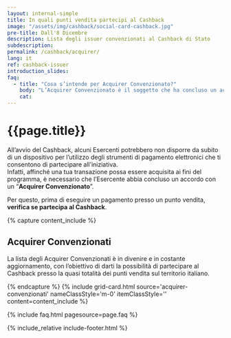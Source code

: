 ```yaml
---
layout: internal-simple
title: In quali punti vendita partecipi al Cashback
image: "/assets/img/cashback/social-card-cashback.jpg"
pre-title: Dall'8 Dicembre
description: Lista degli issuer convenzionati al Cashback di Stato
subdescription:
permalink: /cashback/acquirer/
lang: it
ref: cashback-issuer
introduction_slides:
faq:
  - title: "Cosa s’intende per Acquirer Convenzionato?"
    body: "L’Acquirer Convenzionato è il soggetto che ha concluso un accordo con l’Esercente per l’utilizzo di strumenti di pagamento elettronici attraverso dispositivi di accettazioni fisici e che ha sottoscritto una convenzione con la società PagoPA S.p.A. - la società incaricata dal Ministero dell’Economia e delle Finanze per lo sviluppo e la gestione della piattaforma tecnologica alla base del programma - per partecipare al Cashback."
    cat:
---
```


<div class="container container--mid text-primary my-5 my-md-0">
<h1 class="mb-2 mb-md-3">{{page.title}}</h1>
<p class="mb-2 mr-0 mr-md-5">
All’avvio del Cashback, alcuni Esercenti potrebbero non disporre da subito di un dispositivo per l’utilizzo degli strumenti di pagamento elettronici che ti consentono di partecipare all’iniziativa.<br>
Infatti, affinché una tua transazione possa essere acquisita ai fini del programma, è necessario che l’Esercente abbia concluso un accordo con un “<b>Acquirer Convenzionato</b>”.</p>
<p>
Per questo, prima di eseguire un pagamento presso un punto vendita, <b>verifica se partecipa al Cashback</b>.
</p>
</div>

{% capture content_include %}

<h2 class="text-primary">Acquirer Convenzionati</h2>
<p>
La lista degli Acquirer Convenzionati è in divenire e in costante aggiornamento, con l’obiettivo di darti la possibilità di partecipare al Cashback presso la quasi totalità dei punti vendita sul territorio italiano. </p>

{% endcapture %}
{% include grid-card.html source='acquirer-convenzionati' nameClassStyle='m-0' itemClassStyle='' content=content_include %}

{% include faq.html pagesource=page.faq %}

{% include_relative include-footer.html %}
